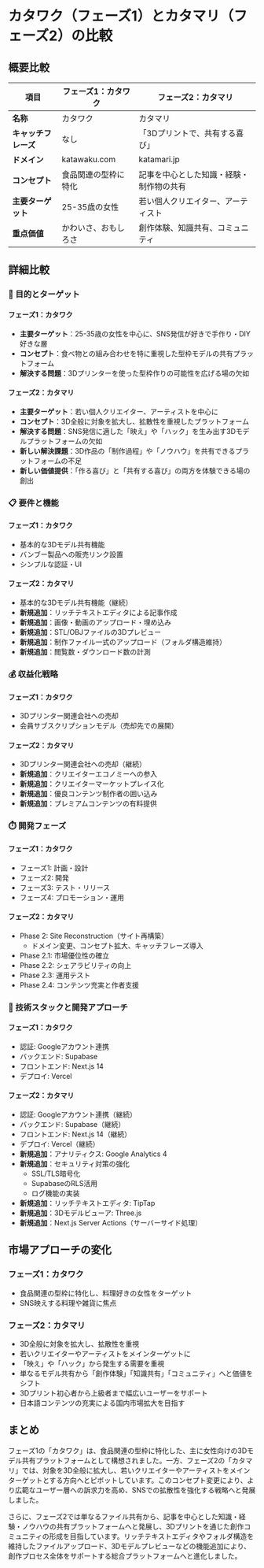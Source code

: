# カタワク（フェーズ1）とカタマリ（フェーズ2）の比較

## 概要比較

| 項目 | フェーズ1：カタワク | フェーズ2：カタマリ |
|------|-------------------|-------------------|
| **名称** | カタワク | カタマリ |
| **キャッチフレーズ** | なし | 「3Dプリントで、共有する喜び」 |
| **ドメイン** | katawaku.com | katamari.jp |
| **コンセプト** | 食品関連の型枠に特化 | 記事を中心とした知識・経験・制作物の共有 |
| **主要ターゲット** | 25-35歳の女性 | 若い個人クリエイター、アーティスト |
| **重点価値** | かわいさ、おもしろさ | 創作体験、知識共有、コミュニティ |

## 詳細比較

### 🎯 目的とターゲット

#### フェーズ1：カタワク
- **主要ターゲット**：25-35歳の女性を中心に、SNS発信が好きで手作り・DIY好きな層
- **コンセプト**：食べ物との組み合わせを特に重視した型枠モデルの共有プラットフォーム
- **解決する問題**：3Dプリンターを使った型枠作りの可能性を広げる場の欠如

#### フェーズ2：カタマリ
- **主要ターゲット**：若い個人クリエイター、アーティストを中心に
- **コンセプト**：3D全般に対象を拡大し、拡散性を重視したプラットフォーム
- **解決する問題**：SNS発信に適した「映え」や「ハック」を生み出す3Dモデルプラットフォームの欠如
- **新しい解決課題**：3D作品の「制作過程」や「ノウハウ」を共有できるプラットフォームの不足
- **新しい価値提供**：「作る喜び」と「共有する喜び」の両方を体験できる場の創出

### 📋 要件と機能

#### フェーズ1：カタワク
- 基本的な3Dモデル共有機能
- バンブー製品への販売リンク設置
- シンプルな認証・UI

#### フェーズ2：カタマリ
- 基本的な3Dモデル共有機能（継続）
- **新規追加**：リッチテキストエディタによる記事作成
- **新規追加**：画像・動画のアップロード・埋め込み
- **新規追加**：STL/OBJファイルの3Dプレビュー
- **新規追加**：制作ファイル一式のアップロード（フォルダ構造維持）
- **新規追加**：閲覧数・ダウンロード数の計測

### 💰 収益化戦略

#### フェーズ1：カタワク
- 3Dプリンター関連会社への売却
- 会員サブスクリプションモデル（売却先での展開）

#### フェーズ2：カタマリ
- 3Dプリンター関連会社への売却（継続）
- **新規追加**：クリエイターエコノミーへの参入
- **新規追加**：クリエイターマーケットプレイス化
- **新規追加**：優良コンテンツ制作者の囲い込み
- **新規追加**：プレミアムコンテンツの有料提供

### ⏱️ 開発フェーズ

#### フェーズ1：カタワク
- フェーズ1: 計画・設計
- フェーズ2: 開発
- フェーズ3: テスト・リリース
- フェーズ4: プロモーション・運用

#### フェーズ2：カタマリ
- Phase 2: Site Reconstruction（サイト再構築）
  - ドメイン変更、コンセプト拡大、キャッチフレーズ導入
- Phase 2.1: 市場優位性の確立
- Phase 2.2: シェアラビリティの向上
- Phase 2.3: 運用テスト
- Phase 2.4: コンテンツ充実と作者支援

### 🔄 技術スタックと開発アプローチ

#### フェーズ1：カタワク
- 認証: Googleアカウント連携
- バックエンド: Supabase
- フロントエンド: Next.js 14
- デプロイ: Vercel

#### フェーズ2：カタマリ
- 認証: Googleアカウント連携（継続）
- バックエンド: Supabase（継続）
- フロントエンド: Next.js 14（継続）
- デプロイ: Vercel（継続）
- **新規追加**：アナリティクス: Google Analytics 4
- **新規追加**：セキュリティ対策の強化
  - SSL/TLS暗号化
  - SupabaseのRLS活用
  - ログ機能の実装
- **新規追加**：リッチテキストエディタ: TipTap
- **新規追加**：3Dモデルビューア: Three.js
- **新規追加**：Next.js Server Actions（サーバーサイド処理）

## 市場アプローチの変化

### フェーズ1：カタワク
- 食品関連の型枠に特化し、料理好きの女性をターゲット
- SNS映えする料理や雑貨に焦点

### フェーズ2：カタマリ
- 3D全般に対象を拡大し、拡散性を重視
- 若いクリエイターやアーティストをメインターゲットに
- 「映え」や「ハック」から発生する需要を重視
- 単なるモデル共有から「創作体験」「知識共有」「コミュニティ」へと価値をシフト
- 3Dプリント初心者から上級者まで幅広いユーザーをサポート
- 日本語コンテンツの充実による国内市場拡大を目指す

## まとめ

フェーズ1の「カタワク」は、食品関連の型枠に特化した、主に女性向けの3Dモデル共有プラットフォームとして構想されました。一方、フェーズ2の「カタマリ」では、対象を3D全般に拡大し、若いクリエイターやアーティストをメインターゲットとする方向へとピボットしています。このコンセプト変更により、より広範なユーザー層への訴求力を高め、SNSでの拡散性を強化する戦略へと発展しました。

さらに、フェーズ2では単なるファイル共有から、記事を中心とした知識・経験・ノウハウの共有プラットフォームへと発展し、3Dプリントを通じた創作コミュニティの形成を目指しています。リッチテキストエディタやフォルダ構造を維持したファイルアップロード、3Dモデルプレビューなどの機能追加により、創作プロセス全体をサポートする総合プラットフォームへと進化しました。 